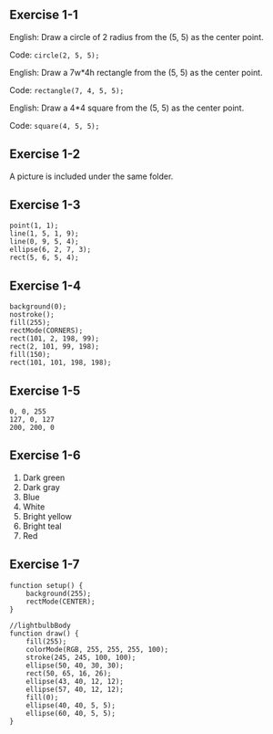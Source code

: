 ## Exercise 1-1
English: 
	Draw a circle of 2 radius from the (5, 5) as the center point. 

Code:
	`circle(2, 5, 5);`

English: 
	Draw a 7w*4h rectangle from the (5, 5) as the center point. 

Code:
	`rectangle(7, 4, 5, 5);`

English: 
	Draw a 4*4 square from the (5, 5) as the center point. 

Code:
	`square(4, 5, 5);`

## Exercise 1-2
A picture is included under the same folder. 

## Exercise 1-3
```
point(1, 1);
line(1, 5, 1, 9);
line(0, 9, 5, 4);
ellipse(6, 2, 7, 3);
rect(5, 6, 5, 4);
```

## Exercise 1-4
```
background(0);
nostroke();
fill(255);
rectMode(CORNERS);
rect(101, 2, 198, 99);
rect(2, 101, 99, 198);
fill(150);
rect(101, 101, 198, 198);
```

## Exercise 1-5
```
0, 0, 255
127, 0, 127
200, 200, 0
```

## Exercise 1-6
1. Dark green
2. Dark gray
3. Blue
4. White
5. Bright yellow
6. Bright teal
7. Red

## Exercise 1-7
```
function setup() {
	background(255);
	rectMode(CENTER);
}

//lightbulbBody
function draw() {
	fill(255);
	colorMode(RGB, 255, 255, 255, 100);
	stroke(245, 245, 100, 100);
	ellipse(50, 40, 30, 30);
	rect(50, 65, 16, 26);
	ellipse(43, 40, 12, 12);
	ellipse(57, 40, 12, 12);
	fill(0);
	ellipse(40, 40, 5, 5);
	ellipse(60, 40, 5, 5);
}
```
